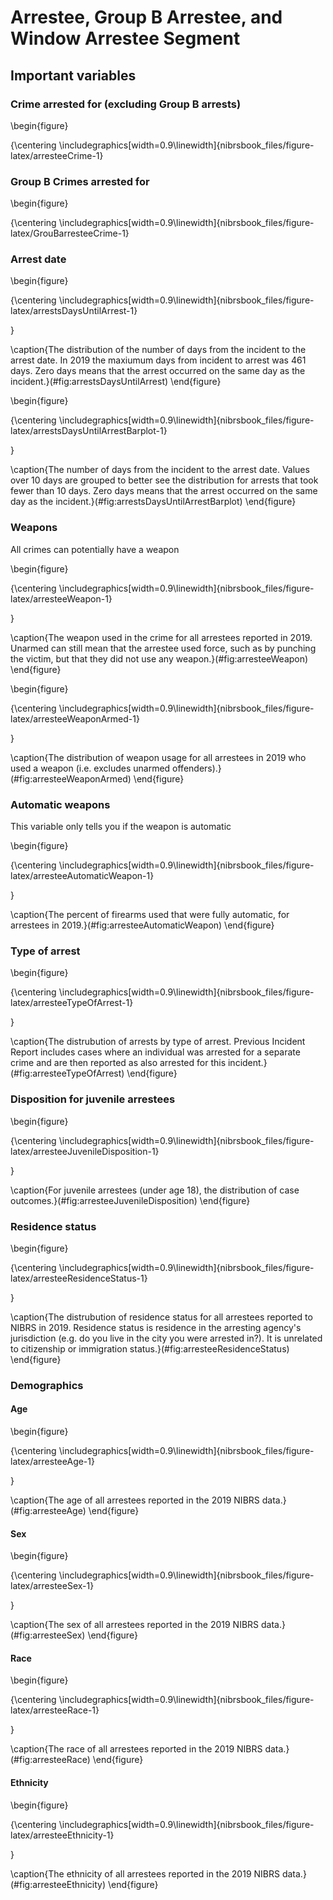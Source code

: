 # Arrestee, Group B Arrestee, and Window Arrestee Segment 





## Important variables

### Crime arrested for (excluding Group B arrests)

\begin{figure}

{\centering \includegraphics[width=0.9\linewidth]{nibrsbook_files/figure-latex/arresteeCrime-1} 

### Group B Crimes arrested for

\begin{figure}

{\centering \includegraphics[width=0.9\linewidth]{nibrsbook_files/figure-latex/GrouBarresteeCrime-1} 

### Arrest date

\begin{figure}

{\centering \includegraphics[width=0.9\linewidth]{nibrsbook_files/figure-latex/arrestsDaysUntilArrest-1} 

}

\caption{The distribution of the number of days from the incident to the arrest date. In 2019 the maxiumum days from incident to arrest was 461 days. Zero days means that the arrest occurred on the same day as the incident.}(\#fig:arrestsDaysUntilArrest)
\end{figure}


\begin{figure}

{\centering \includegraphics[width=0.9\linewidth]{nibrsbook_files/figure-latex/arrestsDaysUntilArrestBarplot-1} 

}

\caption{The number of days from the incident to the arrest date. Values over 10 days are grouped to better see the distribution for arrests that took fewer than 10 days. Zero days means that the arrest occurred on the same day as the incident.}(\#fig:arrestsDaysUntilArrestBarplot)
\end{figure}


### Weapons

All crimes can potentially have a weapon

\begin{figure}

{\centering \includegraphics[width=0.9\linewidth]{nibrsbook_files/figure-latex/arresteeWeapon-1} 

}

\caption{The weapon used in the crime for all arrestees reported in 2019. Unarmed can still mean that the arrestee used force, such as by punching the victim, but that they did not use any weapon.}(\#fig:arresteeWeapon)
\end{figure}

\begin{figure}

{\centering \includegraphics[width=0.9\linewidth]{nibrsbook_files/figure-latex/arresteeWeaponArmed-1} 

}

\caption{The distribution of weapon usage for all arrestees in 2019 who used a weapon (i.e. excludes unarmed offenders).}(\#fig:arresteeWeaponArmed)
\end{figure}


### Automatic weapons

This variable only tells you if the weapon is automatic 

\begin{figure}

{\centering \includegraphics[width=0.9\linewidth]{nibrsbook_files/figure-latex/arresteeAutomaticWeapon-1} 

}

\caption{The percent of firearms used that were fully automatic, for arrestees in 2019.}(\#fig:arresteeAutomaticWeapon)
\end{figure}

### Type of arrest

\begin{figure}

{\centering \includegraphics[width=0.9\linewidth]{nibrsbook_files/figure-latex/arresteeTypeOfArrest-1} 

}

\caption{The distrubution of arrests by type of arrest. Previous Incident Report includes cases where an individual was arrested for a separate crime and are then reported as also arrested for this incident.}(\#fig:arresteeTypeOfArrest)
\end{figure}

### Disposition for juvenile arrestees

\begin{figure}

{\centering \includegraphics[width=0.9\linewidth]{nibrsbook_files/figure-latex/arresteeJuvenileDisposition-1} 

}

\caption{For juvenile arrestees (under age 18), the distribution of case outcomes.}(\#fig:arresteeJuvenileDisposition)
\end{figure}


### Residence status

\begin{figure}

{\centering \includegraphics[width=0.9\linewidth]{nibrsbook_files/figure-latex/arresteeResidenceStatus-1} 

}

\caption{The distrubution of residence status for all arrestees reported to NIBRS in 2019. Residence status is residence in the arresting agency's jurisdiction (e.g. do you live in the city you were arrested in?). It is unrelated to citizenship or immigration status.}(\#fig:arresteeResidenceStatus)
\end{figure}

### Demographics

#### Age

\begin{figure}

{\centering \includegraphics[width=0.9\linewidth]{nibrsbook_files/figure-latex/arresteeAge-1} 

}

\caption{The age of all arrestees reported in the 2019 NIBRS data.}(\#fig:arresteeAge)
\end{figure}


#### Sex

\begin{figure}

{\centering \includegraphics[width=0.9\linewidth]{nibrsbook_files/figure-latex/arresteeSex-1} 

}

\caption{The sex of all arrestees reported in the 2019 NIBRS data.}(\#fig:arresteeSex)
\end{figure}


#### Race

\begin{figure}

{\centering \includegraphics[width=0.9\linewidth]{nibrsbook_files/figure-latex/arresteeRace-1} 

}

\caption{The race of all arrestees reported in the 2019 NIBRS data.}(\#fig:arresteeRace)
\end{figure}

#### Ethnicity

\begin{figure}

{\centering \includegraphics[width=0.9\linewidth]{nibrsbook_files/figure-latex/arresteeEthnicity-1} 

}

\caption{The ethnicity of all arrestees reported in the 2019 NIBRS data.}(\#fig:arresteeEthnicity)
\end{figure}
